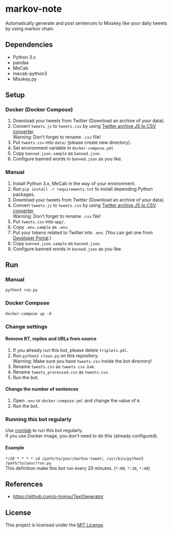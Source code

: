 # markov-note
Automatically generate and post sentences to Misskey like your daily tweets by using markov chain.

## Dependencies
- Python 3.x
- pandas
- MeCab
- mecab-python3
- Misskey.py

## Setup
### Docker (Docker Compose)
1. Download your tweets from Twitter (Download an archive of your data).
1. Convert `tweets.js` to `tweets.csv` by using [Twitter archive JS to CSV converter](http://tweetjstocsv.glitch.me/).  
Warning: Don't forget to rename `.csv` file!
1. Put `tweets.csv` into `data/` (please create new directory).
1. Set environment variable in `docker-compose.yml`
1. Copy `banned.json.sample` as `banned.json`.
1. Configure banned words in `banned.json` as you like.

### Manual
1. Install Python 3.x, MeCab in the way of your environment.
1. Run `pip install -r requirements.txt` to install depending Python packages.
1. Download your tweets from Twitter (Download an archive of your data).
1. Convert `tweets.js` to `tweets.csv` by using [Twitter archive JS to CSV converter](http://tweetjstocsv.glitch.me/).  
Warning: Don't forget to rename `.csv` file!
1. Put `tweets.csv` into `app/`.
1. Copy `.env.sample` as `.env`.
1. Put your tokens related to Twitter into `.env`. (You can get one from [Developer Portal](https://developer.twitter.com/en/portal/dashboard).)
1. Copy `banned.json.sample` as `banned.json`.
1. Configure banned words in `banned.json` as you like.

## Run
### Manual
```
python3 run.py
```
### Docker Compose
```
docker-compose up -d
```

### Change settings
#### Remove RT, replies and URLs from source
1. If you already run this bot, please delete `triplets.pkl`.
1. Run `python3 clean.py` on this repository.  
   Warning: Make sure you have `tweets.csv` inside the bot directory!
1. Rename `tweets.csv` as `tweets.csv.bak`.
1. Rename `tweets_processed.csv` as `tweets.csv`.
1. Run the bot.

#### Change the number of sentences
1. Open `.env` or `docker-compose.yml` and change the value of `N`.
1. Run the bot.

### Running this bot regularly
Use [crontab](https://linuxjm.osdn.jp/html/cron/man5/crontab.5.html) to run this bot regularly.\
If you use Docker image, you don't need to do this (already configured).
#### Example
`*/20 * * * * cd /path/to/your/markov-tweet; /usr/bin/python3 /path/to/your/run.py`  
This definition make this bot run every 20 minutes. (`*:00`, `*:20`, `*:40`)

## References
- https://github.com/o-tomox/TextGenerator

## License
This project is licensed under the [MIT License](https://opensource.org/licenses/MIT).
